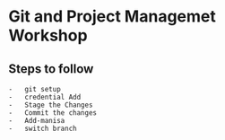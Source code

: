 # Git and Project Managemet Workshop

## Steps to follow

    -   git setup
    -   credential Add
    -   Stage the Changes
    -   Commit the changes
    -   Add-manisa
    -   switch branch
